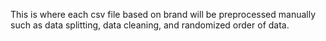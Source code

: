 This is where each csv file based on brand will be preprocessed manually such as data splitting, data cleaning, and randomized order of data.
